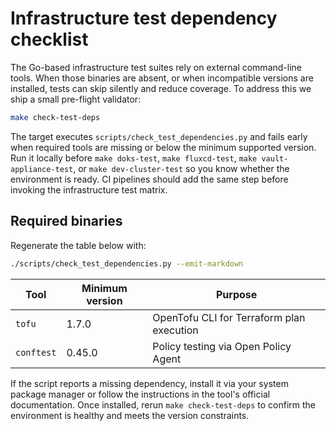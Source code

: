 # Infrastructure test dependency checklist

The Go-based infrastructure test suites rely on external command-line tools.
When those binaries are absent, or when incompatible versions are installed,
tests can skip silently and reduce coverage. To address this we ship a small
pre-flight validator:

```bash
make check-test-deps
```

The target executes `scripts/check_test_dependencies.py` and fails early when
required tools are missing or below the minimum supported version. Run it
locally before `make doks-test`, `make fluxcd-test`,
`make vault-appliance-test`, or `make dev-cluster-test` so you know whether the
environment is ready. CI pipelines should add the same step before invoking the
infrastructure test matrix.

## Required binaries

Regenerate the table below with:

```bash
./scripts/check_test_dependencies.py --emit-markdown
```

| Tool | Minimum version | Purpose |
| ---- | ---------------- | ------- |
| `tofu` | 1.7.0 | OpenTofu CLI for Terraform plan execution |
| `conftest` | 0.45.0 | Policy testing via Open Policy Agent |

If the script reports a missing dependency, install it via your system package
manager or follow the instructions in the tool's official documentation. Once
installed, rerun `make check-test-deps` to confirm the environment is healthy
and meets the version constraints.

